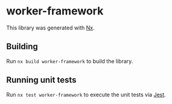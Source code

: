 # worker-framework

This library was generated with [Nx](https://nx.dev).

## Building

Run `nx build worker-framework` to build the library.

## Running unit tests

Run `nx test worker-framework` to execute the unit tests via [Jest](https://jestjs.io).
